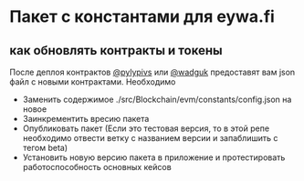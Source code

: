 # Пакет с константами для eywa.fi

## как обновлять контракты и токены
 
После деплоя контрактов [@pylypivs](https://t.me/pylypivs) или [@wadguk](https://t.me/wadguk) предоставят вам json файл с новыми контрактами.
Необходимо 
 - Заменить содержимое ./src/Blockchain/evm/constants/config.json на новое
 - Заинкрементить вресию пакета
 - Опубликовать пакет (Если это тестовая версия, то в этой репе необходимо отвести ветку с названием версии и запаблишить с тегом beta)
 - Установить новую версию пакета в приложение и протестировать работоспособность основных кейсов


